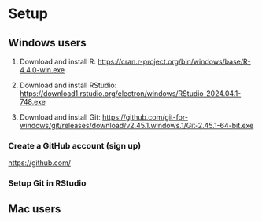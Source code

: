 # Setup

## Windows users

1.  Download and install R: <https://cran.r-project.org/bin/windows/base/R-4.4.0-win.exe>

2.  Download and install RStudio: <https://download1.rstudio.org/electron/windows/RStudio-2024.04.1-748.exe>

3.  Download and install Git: <https://github.com/git-for-windows/git/releases/download/v2.45.1.windows.1/Git-2.45.1-64-bit.exe>

### Create a GitHub account (sign up)

<https://github.com/>

### Setup Git in RStudio

## Mac users
